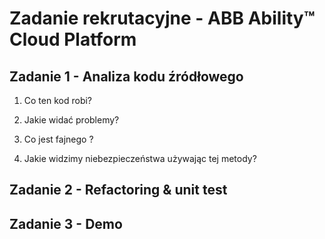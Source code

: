 Zadanie rekrutacyjne - ABB Ability™ Cloud Platform
==================================================

## Zadanie 1 - Analiza kodu źródłowego
1. Co ten kod robi?

2. Jakie widać problemy?

3. Co jest fajnego ?

4. Jakie widzimy niebezpieczeństwa używając tej metody?

## Zadanie 2 - Refactoring & unit test

## Zadanie 3 - Demo
